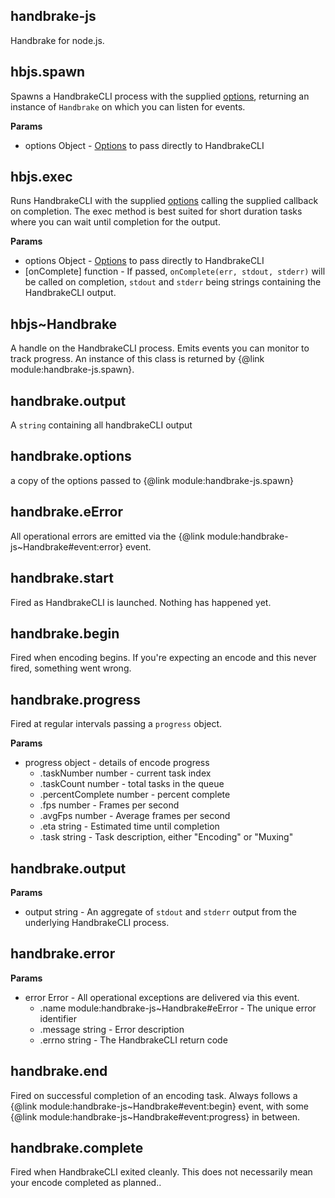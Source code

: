 <a href="#module:handbrake-js"></a>
## handbrake-js    
Handbrake for node.js.


<a href="#module:handbrake-js.spawn"></a>
## hbjs.spawn    
Spawns a HandbrakeCLI process with the supplied [options](https://trac.handbrake.fr/wiki/CLIGuide#options), returning an instance of `Handbrake` on which you can listen for events.

**Params**

- options Object - [Options](https://trac.handbrake.fr/wiki/CLIGuide#options) to pass directly to HandbrakeCLI

<a href="#module:handbrake-js.exec"></a>
## hbjs.exec    
Runs HandbrakeCLI with the supplied [options](https://trac.handbrake.fr/wiki/CLIGuide#options) calling the supplied callback on completion. The exec method is best suited for short duration tasks where you can wait until completion for the output.

**Params**

- options Object - [Options](https://trac.handbrake.fr/wiki/CLIGuide#options) to pass directly to HandbrakeCLI
- [onComplete] function - If passed, `onComplete(err, stdout, stderr)` will be called on completion, `stdout` and `stderr` being strings containing the HandbrakeCLI output.

<a href="#module:handbrake-js~Handbrake"></a>
## hbjs~Handbrake    
A handle on the HandbrakeCLI process. Emits events you can monitor to track progress. An instance of this class is returned by {@link module:handbrake-js.spawn}.


<a href="#module:handbrake-js~Handbrake#output"></a>
## handbrake.output    
A `string` containing all handbrakeCLI output


<a href="#module:handbrake-js~Handbrake#options"></a>
## handbrake.options    
a copy of the options passed to {@link module:handbrake-js.spawn}


<a href="#module:handbrake-js~Handbrake#eError"></a>
## handbrake.eError    
All operational errors are emitted via the {@link module:handbrake-js~Handbrake#event:error} event.


<a href="#module:handbrake-js~Handbrake#event:start"></a>
## handbrake.start    
Fired as HandbrakeCLI is launched. Nothing has happened yet.


<a href="#module:handbrake-js~Handbrake#event:begin"></a>
## handbrake.begin    
Fired when encoding begins. If you're expecting an encode and this never fired, something went wrong.


<a href="#module:handbrake-js~Handbrake#event:progress"></a>
## handbrake.progress    
Fired at regular intervals passing a `progress` object.

**Params**

- progress object - details of encode progress
    - .taskNumber number - current task index
    - .taskCount number - total tasks in the queue
    - .percentComplete number - percent complete
    - .fps number - Frames per second
    - .avgFps number - Average frames per second
    - .eta string - Estimated time until completion
    - .task string - Task description, either "Encoding" or "Muxing"

<a href="#module:handbrake-js~Handbrake#event:output"></a>
## handbrake.output    
**Params**

- output string - An aggregate of `stdout` and `stderr` output from the underlying HandbrakeCLI process.

<a href="#module:handbrake-js~Handbrake#event:error"></a>
## handbrake.error    
**Params**

- error Error - All operational exceptions are delivered via this event.
    - .name module:handbrake-js~Handbrake#eError - The unique error identifier
    - .message string - Error description
    - .errno string - The HandbrakeCLI return code

<a href="#module:handbrake-js~Handbrake#event:end"></a>
## handbrake.end    
Fired on successful completion of an encoding task. Always follows a {@link module:handbrake-js~Handbrake#event:begin} event, with some {@link module:handbrake-js~Handbrake#event:progress} in between.


<a href="#module:handbrake-js~Handbrake#event:complete"></a>
## handbrake.complete    
Fired when HandbrakeCLI exited cleanly. This does not necessarily mean your encode completed as planned..



